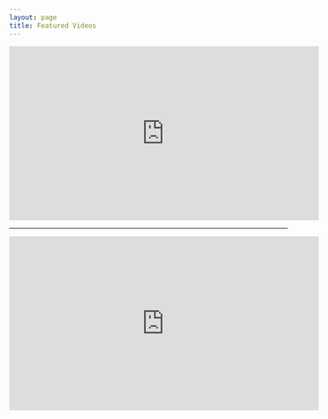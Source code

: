 ```yaml
---
layout: page
title: Featured Videos
---
```



<iframe width="560" height="315" src="https://www.youtube-nocookie.com/embed/GPsa955fNQE?rel=0" frameborder="0" allow="autoplay; encrypted-media" allowfullscreen></iframe>

____

<iframe width="560" height="315" src="https://www.youtube-nocookie.com/embed/N_jX2ck__ME?rel=0" frameborder="0" allow="autoplay; encrypted-media" allowfullscreen></iframe>
